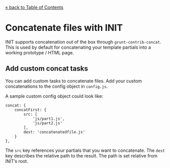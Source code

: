 [&laquo; back to Table of Contents](TOC.md)

# Concatenate files with INIT

INIT supports concatenation out of the box through `grunt-contrib-concat`.
This is used by default for concatenating your template partials into a working
prototype / HTML page.

## Add custom concat tasks

You can add custom tasks to concatenate files. Add your custom concatenations to the config object in `config.js`.

A sample custom config object could look like:

	concat: {
		concatFirst: {
			src: [
				'js/part1.js',
				'js/part2.js'
			],
			dest: 'concatenatedfile.js'
		}
	},

The `src` key references your partials that you want to concatenate. The `dest` key
describes the relative path to the result. The path is set relative from INIT’s
root.
